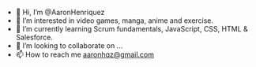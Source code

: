 - 👋 Hi, I’m @AaronHenriquez
- 👀 I’m interested in video games, manga, anime and exercise.
- 🌱 I’m currently learning Scrum fundamentals, JavaScript, CSS, HTML & Salesforce.
- 💞️ I’m looking to collaborate on ...
- 📫 How to reach me aaronhqz@gmail.com

<!---
AaronHenriquez/AaronHenriquez is a ✨ special ✨ repository because its `README.md` (this file) appears on your GitHub profile.
You can click the Preview link to take a look at your changes.
--->

